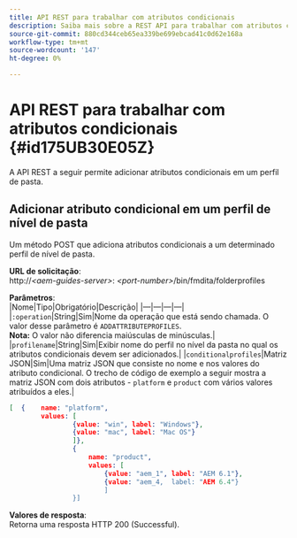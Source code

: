 ```yaml
---
title: API REST para trabalhar com atributos condicionais
description: Saiba mais sobre a REST API para trabalhar com atributos condicionais
source-git-commit: 880cd344ceb65ea339be699ebcad41c0d62e168a
workflow-type: tm+mt
source-wordcount: '147'
ht-degree: 0%

---
```


# API REST para trabalhar com atributos condicionais {#id175UB30E05Z}

A API REST a seguir permite adicionar atributos condicionais em um perfil de pasta.

## Adicionar atributo condicional em um perfil de nível de pasta

Um método POST que adiciona atributos condicionais a um determinado perfil de nível de pasta.

**URL de solicitação**:\
http://*&lt;aem-guides-server>*: *&lt;port-number>*/bin/fmdita/folderprofiles

**Parâmetros**:\
|Nome|Tipo|Obrigatório|Descrição| |—|—|—|—| |`:operation`|String|Sim|Nome da operação que está sendo chamada. O valor desse parâmetro é ``ADDATTRIBUTEPROFILES``. <br> **Nota:** O valor não diferencia maiúsculas de minúsculas.| |`profilename`|String|Sim|Exibir nome do perfil no nível da pasta no qual os atributos condicionais devem ser adicionados.| |`conditionalprofiles`|Matriz JSON|Sim|Uma matriz JSON que consiste no nome e nos valores do atributo condicional. O trecho de código de exemplo a seguir mostra a matriz JSON com dois atributos - `platform` e `product` com vários valores atribuídos a eles.|

```JSON
[  {    name: "platform",    
        values: [       
                {value: "win", label: "Windows"},       
                {value: "mac", label: "Mac OS"}    
                ]},
                {    
                    name: "product",    
                    values: [      
                        {value: "aem_1", label: "AEM 6.1"},     
                        {value: "aem_4,  label: "AEM 6.4"}  
                        ]  
                }]
```

**Valores de resposta**:\
Retorna uma resposta HTTP 200 \(Successful\).
